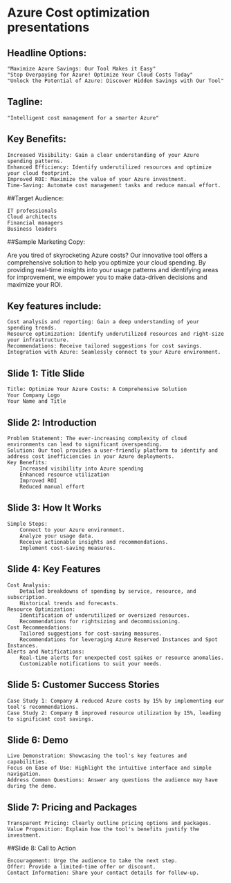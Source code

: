 # Azure Cost optimization presentations


## Headline Options:

    "Maximize Azure Savings: Our Tool Makes it Easy"
    "Stop Overpaying for Azure! Optimize Your Cloud Costs Today"
    "Unlock the Potential of Azure: Discover Hidden Savings with Our Tool"

## Tagline:

    "Intelligent cost management for a smarter Azure"

## Key Benefits:

    Increased Visibility: Gain a clear understanding of your Azure spending patterns.
    Enhanced Efficiency: Identify underutilized resources and optimize your cloud footprint.
    Improved ROI: Maximize the value of your Azure investment.
    Time-Saving: Automate cost management tasks and reduce manual effort.

##Target Audience:

    IT professionals
    Cloud architects
    Financial managers
    Business leaders

##Sample Marketing Copy:

Are you tired of skyrocketing Azure costs? Our innovative tool offers a comprehensive solution to help you optimize your cloud spending. By providing real-time insights into your usage patterns and identifying areas for improvement, we empower you to make data-driven decisions and maximize your ROI.

## Key features include:

    Cost analysis and reporting: Gain a deep understanding of your spending trends.
    Resource optimization: Identify underutilized resources and right-size your infrastructure.
    Recommendations: Receive tailored suggestions for cost savings.
    Integration with Azure: Seamlessly connect to your Azure environment.


## Slide 1: Title Slide

    Title: Optimize Your Azure Costs: A Comprehensive Solution
    Your Company Logo
    Your Name and Title

## Slide 2: Introduction

    Problem Statement: The ever-increasing complexity of cloud environments can lead to significant overspending.
    Solution: Our tool provides a user-friendly platform to identify and address cost inefficiencies in your Azure deployments.
    Key Benefits:
        Increased visibility into Azure spending
        Enhanced resource utilization
        Improved ROI
        Reduced manual effort

## Slide 3: How It Works

    Simple Steps:
        Connect to your Azure environment.
        Analyze your usage data.
        Receive actionable insights and recommendations.
        Implement cost-saving measures.

## Slide 4: Key Features

    Cost Analysis:
        Detailed breakdowns of spending by service, resource, and subscription.
        Historical trends and forecasts.
    Resource Optimization:
        Identification of underutilized or oversized resources.
        Recommendations for rightsizing and decommissioning.
    Cost Recommendations:
        Tailored suggestions for cost-saving measures.
        Recommendations for leveraging Azure Reserved Instances and Spot Instances.
    Alerts and Notifications:
        Real-time alerts for unexpected cost spikes or resource anomalies.
        Customizable notifications to suit your needs.

## Slide 5: Customer Success Stories

    Case Study 1: Company A reduced Azure costs by 15% by implementing our tool's recommendations.
    Case Study 2: Company B improved resource utilization by 15%, leading to significant cost savings.

## Slide 6: Demo

    Live Demonstration: Showcasing the tool's key features and capabilities.
    Focus on Ease of Use: Highlight the intuitive interface and simple navigation.
    Address Common Questions: Answer any questions the audience may have during the demo.

## Slide 7: Pricing and Packages

    Transparent Pricing: Clearly outline pricing options and packages.
    Value Proposition: Explain how the tool's benefits justify the investment.

##Slide 8: Call to Action

    Encouragement: Urge the audience to take the next step.
    Offer: Provide a limited-time offer or discount.
    Contact Information: Share your contact details for follow-up.
